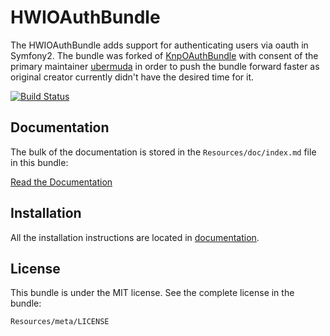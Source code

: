 HWIOAuthBundle
==============

The HWIOAuthBundle adds support for authenticating users via oauth in Symfony2. The bundle was forked of [KnpOAuthBundle](https://github.com/KnpLabs/KnpOAuthBundle) with consent of the primary maintainer [ubermuda](https://github.com/ubermuda) in order to push the bundle forward faster as original creator currently didn't have the desired time for it.

[![Build Status](https://secure.travis-ci.org/hwi/HWIOAuthBundle.png?branch=master)](http://travis-ci.org/hwi/HWIOAuthBundle)

Documentation
-------------

The bulk of the documentation is stored in the `Resources/doc/index.md`
file in this bundle:

[Read the Documentation](https://github.com/hwi/HWIOAuthBundle/blob/master/Resources/doc/index.md)

Installation
------------

All the installation instructions are located in [documentation](https://github.com/hwi/HWIOAuthBundle/blob/master/Resources/doc/index.md).

License
-------

This bundle is under the MIT license. See the complete license in the bundle:

    Resources/meta/LICENSE

